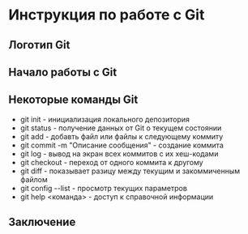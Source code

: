 # Инструкция по работе с Git

## Логотип Git

## Начало работы с Git

## Некоторые команды Git

* git init - инициализация локального депозитория
* git status - получение данных от Git о текущем состоянии
* git add - добавть файл или файлы к следующему коммиту
* git commit -m "Описание сообщения" - создание коммита
* git log - вывод на экран всех коммитов с их хеш-кодами
* git checkout - переход от одного коммита к другому
* git diff - показывает разицу между текущим и закоммиченным файлом
* git config --list - просмотр текущих параметров
* git help <команда> - доступ к справочной информации

## Заключение